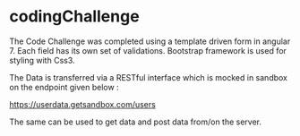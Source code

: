 # codingChallenge

The Code Challenge was completed using a template driven form in angular 7.
Each field has its own set of validations.
Bootstrap framework is used for styling with Css3.

The Data is transferred via a RESTful interface which is mocked in sandbox on the endpoint given below :

https://userdata.getsandbox.com/users

The same can be used to get data and post data from/on the server.
